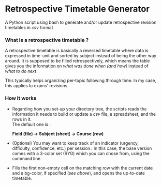 # Retrospective Timetable Generator
A Python script using bash to generate and/or update retrospective revision timetables in *csv* format

### What is a retrospective timetable ?
A retrospective timetable is basically a reversed timetable where data is expressed in time-unit and sorted by subject instead of being the other way around. 
It is supposed to be filled retrospectively, which means the table gives you the information on *what was done when (and how)* instead of *what to do next*

This typically helps organizing per-topic following through time. In my case, this applies to exams' revisions.  
### How it works
- Regarding how you set-up your directory tree, the scripts reads the information it needs to build or update a *csv* file, a spreadsheet, and the rows in it.    
  The default one is :
  
  **Field (file) -> Subject (sheet) -> Course (row)**

- (Optional) You may want to keep track of an indicator (urgency, difficulty, confidence, etc.) per session :
  In this case, the base version comes with a 3-color set (RYG) which you can chose from, using the command line.
  
- Fills the first non-empty cell on the matching row with the current date and a bg-color, if specified (*see above*),
  and opens the up-to-date timetable.



